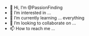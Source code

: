 - 👋 Hi, I’m @PassionFinding
- 👀 I’m interested in ... 
- 🌱 I’m currently learning ... everything
- 💞️ I’m looking to collaborate on ...
- 📫 How to reach me ...

<!---
PassionFinding/PassionFinding is a ✨ special ✨ repository because its `README.md` (this file) appears on your GitHub profile.
You can click the Preview link to take a look at your changes.
--->
